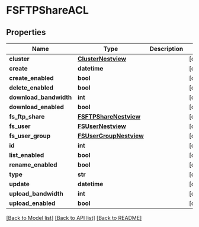 # FSFTPShareACL

## Properties
Name | Type | Description | Notes
------------ | ------------- | ------------- | -------------
**cluster** | [**ClusterNestview**](ClusterNestview.md) |  | [optional] 
**create** | **datetime** |  | [optional] 
**create_enabled** | **bool** |  | [optional] 
**delete_enabled** | **bool** |  | [optional] 
**download_bandwidth** | **int** |  | [optional] 
**download_enabled** | **bool** |  | [optional] 
**fs_ftp_share** | [**FSFTPShareNestview**](FSFTPShareNestview.md) |  | [optional] 
**fs_user** | [**FSUserNestview**](FSUserNestview.md) |  | [optional] 
**fs_user_group** | [**FSUserGroupNestview**](FSUserGroupNestview.md) |  | [optional] 
**id** | **int** |  | [optional] 
**list_enabled** | **bool** |  | [optional] 
**rename_enabled** | **bool** |  | [optional] 
**type** | **str** |  | [optional] 
**update** | **datetime** |  | [optional] 
**upload_bandwidth** | **int** |  | [optional] 
**upload_enabled** | **bool** |  | [optional] 

[[Back to Model list]](../README.md#documentation-for-models) [[Back to API list]](../README.md#documentation-for-api-endpoints) [[Back to README]](../README.md)


